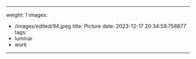 
---
weight: 1
images:
- /images/edited/94.jpeg
title: Picture
date: 2023-12-17 20:34:59.758877
tags:
- luminar
- work
---